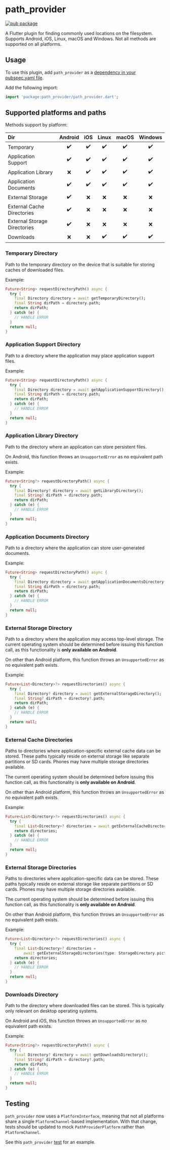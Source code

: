 # path_provider

[![pub package](https://img.shields.io/pub/v/path_provider.svg)](https://pub.dev/packages/path_provider)

A Flutter plugin for finding commonly used locations on the filesystem. 
Supports Android, iOS, Linux, macOS and Windows.
Not all methods are supported on all platforms.

## Usage

To use this plugin, add `path_provider` as a [dependency in your pubspec.yaml file](https://flutter.dev/docs/development/platform-integration/platform-channels).

Add the following import:
```dart
import 'package:path_provider/path_provider.dart';
```

## Supported platforms and paths

Methods support by platform:

| Dir | Android | iOS | Linux | macOS | Windows |
| :--- | :---: | :---: | :---: | :---: | :---: |
| Temporary | ✔️ | ✔️ | ✔️ | ✔️ | ✔️ |
| Application Support | ✔️ | ✔️ | ✔️ | ✔️ | ✔️ |
| Application Library | ❌️ | ✔️ | ✔️ | ✔️ | ✔️ |
| Application Documents | ✔️ | ✔️ | ✔️ | ✔️ | ✔️ |
| External Storage | ✔️ | ❌ | ❌ | ❌️ | ❌️ |
| External Cache Directories | ✔️ | ❌ | ❌ | ❌️ | ❌️ |
| External Storage Directories | ✔️ | ❌ | ❌ | ❌️ | ❌️ |
| Downloads | ❌ | ❌ | ✔️ | ✔️ | ✔️ |

### Temporary Directory
Path to the temporary directory on the device that is suitable for storing caches of downloaded 
files.

Example:
``` dart
Future<String> requestDirectoryPath() async {
  try {
    final Directory directory = await getTemporaryDirectory();
    final String dirPath = directory.path;
    return dirPath;
  } catch (e) {
    // HANDLE ERROR
  }
  return null;
}
```

### Application Support Directory
Path to a directory where the application may place application support files.

Example:
``` dart
Future<String> requestDirectoryPath() async {
  try {
    final Directory directory = await getApplicationSupportDirectory();
    final String dirPath = directory.path;
    return dirPath;
  } catch (e) {
    // HANDLE ERROR
  }
  return null;
}
```

### Application Library Directory
Path to the directory where an application can store persistent files.

On Android, this function throws an `UnsupportedError` as no equivalent
path exists.

Example:
``` dart
Future<String?> requestDirectoryPath() async {
  try {
    final Directory? directory = await getLibraryDirectory();
    final String? dirPath = directory.path;
    return dirPath;
  } catch (e) {
    // HANDLE ERROR
  }
  return null;
}
```

### Application Documents Directory 
Path to a directory where the application can store user-generated documents.

Example:
``` dart
Future<String> requestDirectoryPath() async {
  try {
    final Directory directory = await getApplicationDocumentsDirectory();
    final String dirPath = directory.path;
    return dirPath;
  } catch (e) {
    // HANDLE ERROR
  }
  return null;
}
```

### External Storage Directory
Path to a directory where the application may access top-level storage.
The current operating system should be determined before issuing this
function call, as this functionality is **only available on Android**.

On other than Android platform, this function throws an `UnsupportedError` as no equivalent
path exists.

Example:
``` dart
Future<List<Directory>?> requestDirectories() async {
  try {
    final Directory? directory = await getExternalStorageDirectory();
    final String? dirPath = directory?.path;
    return dirPath;
  } catch (e) {
    // HANDLE ERROR
  }
  return null;
}
```


### External Cache Directories
Paths to directories where application-specific external cache data can be
stored. These paths typically reside on external storage like separate
partitions or SD cards. Phones may have multiple storage directories
available.

The current operating system should be determined before issuing this
function call, as this functionality is **only available on Android**.

On other than Android platform, this function throws an `UnsupportedError` as no equivalent
path exists.

Example:
``` dart
Future<List<Directory>?> requestDirectories() async {
  try {
    final List<Directory>? directories = await getExternalCacheDirectories();
    return directories;
  } catch (e) {
    // HANDLE ERROR
  }
  return null;
}
```


### External Storage Directories
Paths to directories where application-specific data can be stored.
These paths typically reside on external storage like separate partitions
or SD cards. Phones may have multiple storage directories available.

The current operating system should be determined before issuing this
function call, as this functionality is **only available on Android**.

On other than Android platform, this function throws an `UnsupportedError` as no equivalent
path exists.

Example:
``` dart
Future<List<Directory>?> requestDirectories() async {
  try {
    final List<Directory>? directories = 
        await getExternalStorageDirectories(type: StorageDirectory.pictures);
    return directories;
  } catch (e) {
    // HANDLE ERROR
  }
  return null;
}
```

### Downloads Directory
Path to the directory where downloaded files can be stored.
This is typically only relevant on desktop operating systems.

On Android and iOS, this function throws an `UnsupportedError` as no equivalent
path exists.

Example:
``` dart
Future<String?> requestDirectoryPath() async {
  try {
    final Directory? directory = await getDownloadsDirectory();
    final String? dirPath = directory?.path;
    return dirPath;
  } catch (e) {
    // HANDLE ERROR
  }
  return null;
}
```

## Testing

`path_provider` now uses a `PlatformInterface`, meaning that not all platforms share a single `PlatformChannel`-based implementation.
With that change, tests should be updated to mock `PathProviderPlatform` rather than `PlatformChannel`.

See this `path_provider` [test](https://github.com/flutter/plugins/blob/master/packages/path_provider/path_provider/test/path_provider_test.dart) for an example.

